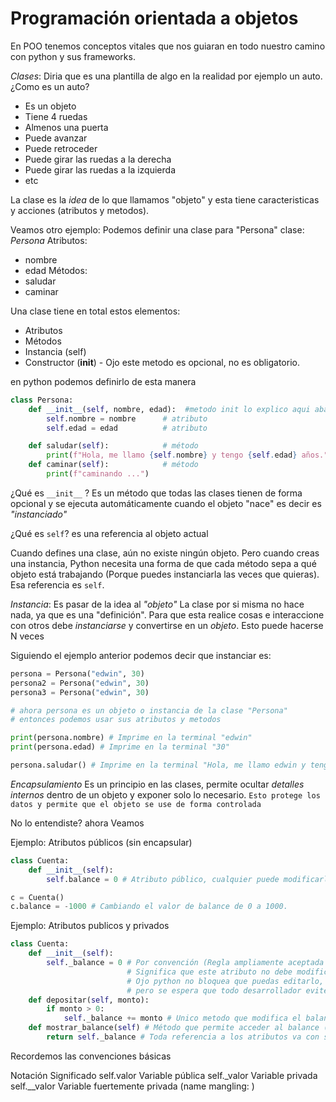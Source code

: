 # Programación orientada a objetos 

En POO tenemos conceptos vitales que nos guiaran en todo nuestro camino con python y sus frameworks.

*Clases*: Diria que es una plantilla de algo en la realidad por ejemplo un auto. 
¿Como es un auto? 
- Es un objeto
- Tiene 4 ruedas
- Almenos una puerta
- Puede avanzar
- Puede retroceder
- Puede girar las ruedas a la derecha
- Puede girar las ruedas a la izquierda
- etc 

La clase es la *idea* de lo que llamamos "objeto" y esta tiene caracteristicas y acciones (atributos y metodos).

Veamos otro ejemplo: Podemos definir una clase para "Persona"
clase: *Persona*
Atributos: 
- nombre
- edad
Métodos:
- saludar
- caminar

Una clase tiene en total estos elementos:
- Atributos
- Métodos
- Instancia (self)
- Constructor (__init__) - Ojo este metodo es opcional, no es obligatorio.

en python podemos definirlo de esta manera

```py
class Persona:
    def __init__(self, nombre, edad):  #metodo init lo explico aqui abajo
        self.nombre = nombre      # atributo
        self.edad = edad          # atributo

    def saludar(self):            # método
        print(f"Hola, me llamo {self.nombre} y tengo {self.edad} años.")
    def caminar(self):            # método
        print(f"caminando ...")
```

¿Qué es `__init__` ? 
Es un método que todas las clases tienen de forma opcional y se ejecuta automáticamente cuando el objeto "nace" es decir es *"instanciado"*

¿Qué es `self`?
es una referencia al objeto actual 

Cuando defines una clase, aún no existe ningún objeto.
Pero cuando creas una instancia, Python necesita una forma de que cada método sepa a qué objeto está trabajando (Porque puedes instanciarla las veces que quieras).
Esa referencia es `self`.


*Instancia*: Es pasar de la idea al *"objeto"*
La clase por si misma no hace nada, ya que es una "definición".
Para que esta realice cosas e interaccione con otros debe *instanciarse* y convertirse en un *objeto*.
Esto puede hacerse N veces

Siguiendo el ejemplo anterior podemos decir que instanciar es: 

```py
persona = Persona("edwin", 30)
persona2 = Persona("edwin", 30)
persona3 = Persona("edwin", 30)

# ahora persona es un objeto o instancia de la clase "Persona"
# entonces podemos usar sus atributos y metodos

print(persona.nombre) # Imprime en la terminal "edwin"
print(persona.edad) # Imprime en la terminal "30"

persona.saludar() # Imprime en la terminal "Hola, me llamo edwin y tengo 30 años."
```

*Encapsulamiento* 
Es un principio en las clases, permite ocultar *detalles internos* dentro de un objeto y exponer solo lo necesario.
`Esto protege los datos y permite que el objeto se use de forma controlada`

No lo entendiste? ahora Veamos

Ejemplo: Atributos públicos (sin encapsular)

```py
class Cuenta:
    def __init__(self):
        self.balance = 0 # Atributo público, cualquier puede modificarlo directamente.

c = Cuenta()
c.balance = -1000 # Cambiando el valor de balance de 0 a 1000.

```

Ejemplo: Atributos publicos y privados

```py
class Cuenta:
    def __init__(self):
        self._balance = 0 # Por convención (Regla ampliamente aceptada por programadores)
                          # Significa que este atributo no debe modificarse
                          # Ojo python no bloquea que puedas editarlo,
                          # pero se espera que todo desarrollador evite modificar este atributo
    def depositar(self, monto):
        if monto > 0:
            self._balance += monto # Unico metodo que modifica el balance
    def mostrar_balance(self) # Método que permite acceder al balance (más no modificarlo)
        return self._balance # Toda referencia a los atributos va con self    
```

Recordemos las convenciones básicas

Notación        Significado
self.valor      Variable pública
self._valor     Variable privada
self.__valor    Variable fuertemente privada (name mangling: ) 



